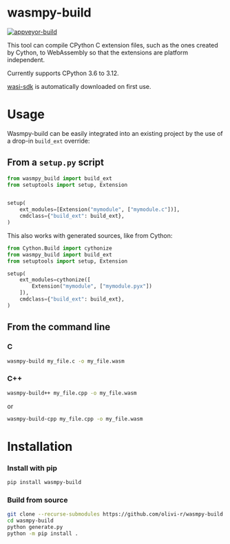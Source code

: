 # wasmpy-build

[![appveyor-build](https://img.shields.io/appveyor/build/olivi-r/wasmpy-build?logo=appveyor)](https://ci.appveyor.com/project/olivi-r/wasmpy-build)

This tool can compile CPython C extension files, such as the ones created by Cython, to WebAssembly so that the extensions are platform independent.

Currently supports CPython 3.6 to 3.12.

[wasi-sdk](https://github.com/WebAssembly/wasi-sdk) is automatically downloaded on first use.

# Usage

Wasmpy-build can be easily integrated into an existing project by the use of a drop-in `build_ext` override:

## From a `setup.py` script

```python
from wasmpy_build import build_ext
from setuptools import setup, Extension


setup(
    ext_modules=[Extension("mymodule", ["mymodule.c"])],
    cmdclass={"build_ext": build_ext},
)
```

This also works with generated sources, like from Cython:

```python
from Cython.Build import cythonize
from wasmpy_build import build_ext
from setuptools import setup, Extension

setup(
    ext_modules=cythonize([
        Extension("mymodule", ["mymodule.pyx"])
    ]),
    cmdclass={"build_ext": build_ext},
)
```

## From the command line

### C

```bash
wasmpy-build my_file.c -o my_file.wasm
```

### C++

```bash
wasmpy-build++ my_file.cpp -o my_file.wasm
```

or

```bash
wasmpy-build-cpp my_file.cpp -o my_file.wasm
```

# Installation

### Install with pip

```bash
pip install wasmpy-build
```

### Build from source

```bash
git clone --recurse-submodules https://github.com/olivi-r/wasmpy-build
cd wasmpy-build
python generate.py
python -m pip install .
```
